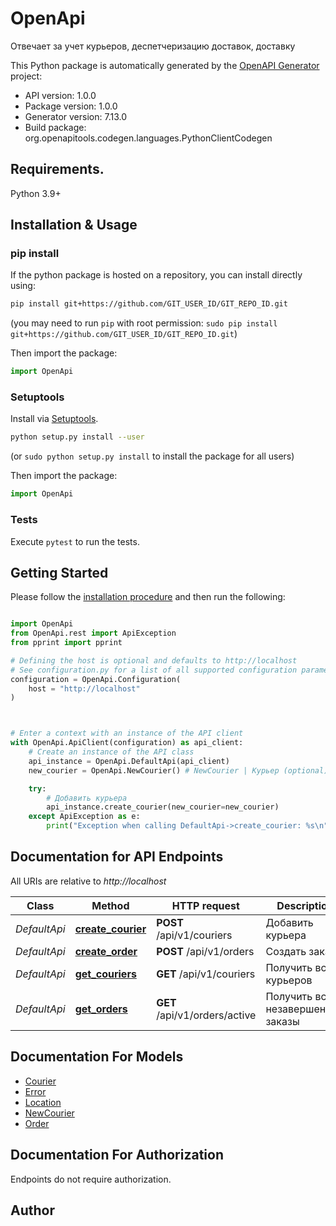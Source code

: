 # OpenApi
Отвечает за учет курьеров, деспетчеризацию доставок, доставку

This Python package is automatically generated by the [OpenAPI Generator](https://openapi-generator.tech) project:

- API version: 1.0.0
- Package version: 1.0.0
- Generator version: 7.13.0
- Build package: org.openapitools.codegen.languages.PythonClientCodegen

## Requirements.

Python 3.9+

## Installation & Usage
### pip install

If the python package is hosted on a repository, you can install directly using:

```sh
pip install git+https://github.com/GIT_USER_ID/GIT_REPO_ID.git
```
(you may need to run `pip` with root permission: `sudo pip install git+https://github.com/GIT_USER_ID/GIT_REPO_ID.git`)

Then import the package:
```python
import OpenApi
```

### Setuptools

Install via [Setuptools](http://pypi.python.org/pypi/setuptools).

```sh
python setup.py install --user
```
(or `sudo python setup.py install` to install the package for all users)

Then import the package:
```python
import OpenApi
```

### Tests

Execute `pytest` to run the tests.

## Getting Started

Please follow the [installation procedure](#installation--usage) and then run the following:

```python

import OpenApi
from OpenApi.rest import ApiException
from pprint import pprint

# Defining the host is optional and defaults to http://localhost
# See configuration.py for a list of all supported configuration parameters.
configuration = OpenApi.Configuration(
    host = "http://localhost"
)



# Enter a context with an instance of the API client
with OpenApi.ApiClient(configuration) as api_client:
    # Create an instance of the API class
    api_instance = OpenApi.DefaultApi(api_client)
    new_courier = OpenApi.NewCourier() # NewCourier | Курьер (optional)

    try:
        # Добавить курьера
        api_instance.create_courier(new_courier=new_courier)
    except ApiException as e:
        print("Exception when calling DefaultApi->create_courier: %s\n" % e)

```

## Documentation for API Endpoints

All URIs are relative to *http://localhost*

Class | Method | HTTP request | Description
------------ | ------------- | ------------- | -------------
*DefaultApi* | [**create_courier**](docs/DefaultApi.md#create_courier) | **POST** /api/v1/couriers | Добавить курьера
*DefaultApi* | [**create_order**](docs/DefaultApi.md#create_order) | **POST** /api/v1/orders | Создать заказ
*DefaultApi* | [**get_couriers**](docs/DefaultApi.md#get_couriers) | **GET** /api/v1/couriers | Получить всех курьеров
*DefaultApi* | [**get_orders**](docs/DefaultApi.md#get_orders) | **GET** /api/v1/orders/active | Получить все незавершенные заказы


## Documentation For Models

 - [Courier](docs/Courier.md)
 - [Error](docs/Error.md)
 - [Location](docs/Location.md)
 - [NewCourier](docs/NewCourier.md)
 - [Order](docs/Order.md)


<a id="documentation-for-authorization"></a>
## Documentation For Authorization

Endpoints do not require authorization.


## Author




